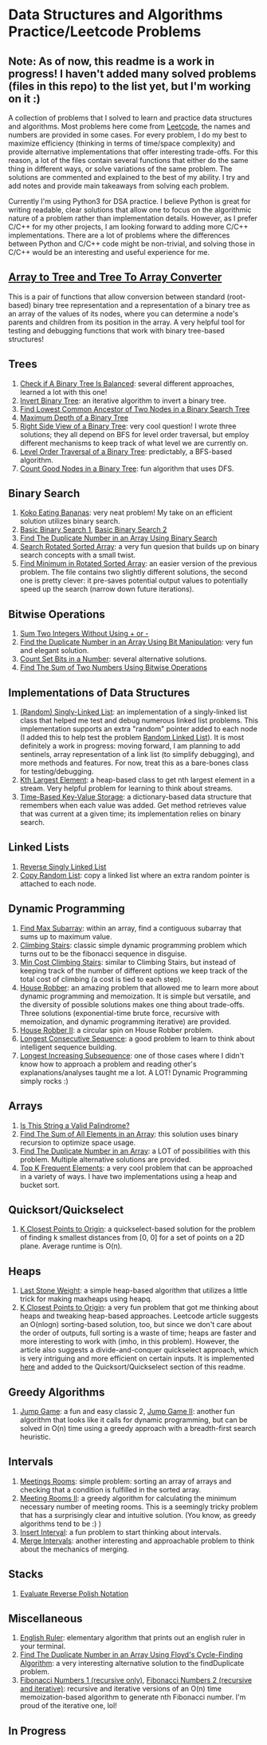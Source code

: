 # Data Structures and Algorithms Practice/Leetcode Problems

## Note: As of now, this readme is a work in progress! I haven't added many solved problems (files in this repo) to the list yet, but I'm working on it :)

A collection of problems that I solved to learn and practice data structures and algorithms. Most problems here come from [Leetcode](http://leetcode.com), the names and numbers are provided in some cases. For every problem, I do my best to maximize efficiency (thinking in terms of time/space complexity) and provide alternative implementations that offer interesting trade-offs. For this reason, a lot of the files contain several functions that either do the same thing in different ways, or solve variations of the same problem. The solutions are commented and explained to the best of my ability. I try and add notes and provide main takeaways from solving each problem.

Currently I'm using Python3 for DSA practice. I believe Python is great for writing readable, clear solutions that allow one to focus on the algorithmic nature of a problem rather than implementation details. However, as I prefer C/C++ for my other projects, I am looking forward to adding more C/C++ implementations. There are a lot of problems where the differences between Python and C/C++ code might be non-trivial, and solving those in C/C++ would be an interesting and useful experience for me.

## [Array to Tree and Tree To Array Converter](https://github.com/brasssmonkey/dsa/blob/main/arrayBasedTree.py)
This is a pair of functions that allow conversion between standard (root-based) binary tree representation and a representation of a binary tree as an array of the values of its nodes, where you can determine a node's parents and children from its position in the array. A very helpful tool for testing and debugging functions that work with binary tree-based structures!

## Trees
1. [Check if A Binary Tree Is Balanced](https://github.com/brasssmonkey/dsa/blob/main/BalancedBinTree.py): several different approaches, learned a lot with this one!
2. [Invert Binary Tree](https://github.com/brasssmonkey/dsa/blob/main/InvertBtree.py): an iterative algorithm to invert a binary tree.
3. [Find Lowest Common Ancestor of Two Nodes in a Binary Search Tree](https://github.com/brasssmonkey/dsa/blob/main/LowestCommonAncestor.py)
4. [Maximum Depth of a Binary Tree](https://github.com/brasssmonkey/dsa/blob/main/MaxDepth.py)
5. [Right Side View of a Binary Tree](https://github.com/brasssmonkey/dsa/blob/main/treeRightSideView.py): very cool question! I wrote three solutions; they all depend on BFS for level order traversal, but employ different mechanisms to keep track of what level we are currently on.
6. [Level Order Traversal of a Binary Tree](https://github.com/brasssmonkey/dsa/blob/main/levelOrderTraversal.py): predictably, a BFS-based algorithm.
7. [Count Good Nodes in a Binary Tree](https://github.com/brasssmonkey/dsa/blob/main/countGoodNodes.py): fun algorithm that uses DFS.

## Binary Search
1. [Koko Eating Bananas](https://github.com/brasssmonkey/dsa/blob/main/Koko.py): very neat problem! My take on an efficient solution utilizes binary search.
2. [Basic Binary Search 1](https://github.com/brasssmonkey/dsa/blob/main/binarySearchLC.py), [Basic Binary Search 2](https://github.com/brasssmonkey/dsa/blob/main/binarySearch.py)
3. [Find The Duplicate Number in an Array Using Binary Search](https://github.com/brasssmonkey/dsa/blob/main/findDupbinSearch.py)
4. [Search Rotated Sorted Array](https://github.com/brasssmonkey/dsa/blob/main/searchRotatedArray.py): a very fun quesion that builds up on binary search concepts with a small twist.
5. [Find Minimum in Rotated Sorted Array](https://github.com/brasssmonkey/dsa/blob/main/minInRotatedArray.py): an easier version of the previous problem. The file contains two slightly different solutions, the second one is pretty clever: it pre-saves potential output values to potentially speed up the search (narrow down future iterations).

## Bitwise Operations
1. [Sum Two Integers Without Using + or -](https://github.com/brasssmonkey/dsa/blob/main/binarySum.py)
2. [Find the Duplicate Number in an Array Using Bit Manipulation](https://github.com/brasssmonkey/dsa/blob/main/binaryfindDup.py): very fun and elegant solution.
3. [Count Set Bits in a Number](https://github.com/brasssmonkey/dsa/blob/main/countBits.py): several alternative solutions.
4. [Find The Sum of Two Numbers Using Bitwise Operations](https://github.com/brasssmonkey/dsa/blob/main/getSum.py)

## Implementations of Data Structures
1. [(Random) Singly-Linked List](https://github.com/brasssmonkey/dsa/blob/main/LL.py): an implementation of a singly-linked list class that helped me test and debug numerous linked list problems. This implementation supports an extra "random" pointer added to each node (I added this to help test the problem [Random Linked List]()). It is most definitely a work in progress: moving forward, I am planning to add sentinels, array representation of a link list (to simplify debugging), and more methods and features. For now, treat this as a bare-bones class for testing/debugging.
2. [Kth Largest Element](https://github.com/brasssmonkey/dsa/blob/main/KthLargestElement.py): a heap-based class to get nth largest element in a stream. Very helpful problem for learning to think about streams.
3. [Time-Based Key-Value Storage](https://github.com/brasssmonkey/dsa/blob/main/timeBasedKeyValueStore.py): a dictionary-based data structure that remembers when each value was added. Get method retrieves value that was current at a given time; its implementation relies on binary search.

## Linked Lists
1. [Reverse Singly Linked List](https://github.com/brasssmonkey/dsa/blob/main/LLreverse_train.py)
2. [Copy Random List](https://github.com/brasssmonkey/dsa/blob/main/copyRandomList.py): copy a linked list where an extra random pointer is attached to each node.

## Dynamic Programming
1. [Find Max Subarray](https://github.com/brasssmonkey/dsa/blob/main/MaxSub.py): within an array, find a contiguous subarray that sums up to maximum value.
2. [Climbing Stairs](https://github.com/brasssmonkey/dsa/blob/main/climbingStairs.py): classic simple dynamic programming problem which turns out to be the fibonacci sequence in disguise.
3. [Min Cost Climbing Stairs](https://github.com/brasssmonkey/dsa/blob/main/minCostClimbingStairs.py): similar to Climbing Stairs, but instead of keeping track of the number of different options we keep track of the total cost of climbing (a cost is tied to each step).
4. [House Robber](https://github.com/brasssmonkey/dsa/blob/main/houseRobber.py): an amazing problem that allowed me to learn more about dynamic programming and memoization. It is simple but versatile, and the diversity of possible solutions makes one thing about trade-offs. Three solutions (exponential-time brute force, recursive with memoization, and dynamic programming iterative) are provided.
5. [House Robber II](https://github.com/brasssmonkey/dsa/blob/main/houseRobberII.py): a circular spin on House Robber problem.
6. [Longest Consecutive Sequence](https://github.com/brasssmonkey/dsa/blob/main/longestConsecutiveSequence.py): a good problem to learn to think about intelligent sequence building.
7. [Longest Increasing Subsequence](https://github.com/brasssmonkey/dsa/blob/main/longestIncreasingSubsequence.py): one of those cases where I didn't know how to approach a problem and reading other's explanations/analyses taught me a lot. A LOT! Dynamic Programming simply rocks :)

## Arrays
1. [Is This String a Valid Palindrome?](https://github.com/brasssmonkey/dsa/blob/main/ValPal.py)
2. [Find The Sum of All Elements in an Array](https://github.com/brasssmonkey/dsa/blob/main/binaryListsum.py): this solution uses binary recursion to optimize space usage.
3. [Find The Duplicate Number in an Array](https://github.com/brasssmonkey/dsa/blob/main/findDup.py): a LOT of possibilities with this problem. Multiple alternative solutions are provided.
4. [Top K Frequent Elements](https://github.com/brasssmonkey/dsa/blob/main/topKFrequentElements.py): a very cool problem that can be approached in a variety of ways. I have two implementations using a heap and bucket sort.

## Quicksort/Quickselect
1. [K Closest Points to Origin](https://github.com/brasssmonkey/dsa/blob/main/kClosestDivandConq.py): a quickselect-based solution for the problem of finding k smallest distances from [0, 0] for a set of points on a 2D plane. Average runtime is O(n). 

## Heaps
1. [Last Stone Weight](https://github.com/brasssmonkey/dsa/blob/main/lastStoneWeight.py): a simple heap-based algorithm that utilizes a little trick for making maxheaps using heapq.
2. [K Closest Points to Origin](https://github.com/brasssmonkey/dsa/blob/main/kClosestPointstoOrigin.py): a very fun problem that got me thinking about heaps and tweaking heap-based approaches. Leetcode article suggests an O(nlogn) sorting-based solution, too, but since we don't care about the order of outputs, full sorting is a waste of time; heaps are faster and more interesting to work with (imho, in this problem). However, the article also suggests a divide-and-conquer quickselect approach, which is very intriguing and more efficient on certain inputs. It is implemented [here](https://github.com/brasssmonkey/dsa/blob/main/kClosestDivandConq.py) and added to the Quicksort/Quickselect section of this readme.

## Greedy Algorithms
1. [Jump Game](https://github.com/brasssmonkey/dsa/blob/main/jumpGame.py): a fun and easy classic
2, [Jump Game II](https://github.com/brasssmonkey/dsa/blob/main/jumpGameII.py): another fun algorithm that looks like it calls for dynamic programming, but can be solved in O(n) time using a greedy approach with a breadth-first search heuristic.

## Intervals
1. [Meetings Rooms](https://github.com/brasssmonkey/dsa/blob/main/meetingRooms.py): simple problem: sorting an array of arrays and checking that a condition is fulfilled in the sorted array.
2. [Meeting Rooms II](https://github.com/brasssmonkey/dsa/blob/main/meetingRoomsII.py): a greedy algorithm for calculating the minimum necessary number of meeting rooms. This is a seemingly tricky problem that has a surprisingly clear and intuitive solution. (You know, as greedy algorithms tend to be :) ) 
3. [Insert Interval](https://github.com/brasssmonkey/dsa/blob/main/insertInterval.py): a fun problem to start thinking about intervals.
4. [Merge Intervals](https://github.com/brasssmonkey/dsa/blob/main/mergeIntervals.py): another interesting and approachable problem to think about the mechanics of merging.

## Stacks
1. [Evaluate Reverse Polish Notation](https://github.com/brasssmonkey/dsa/blob/main/evaluateRPN.py)

## Miscellaneous
1. [English Ruler](https://github.com/brasssmonkey/dsa/blob/main/EnglishRuler.py): elementary algorithm that prints out an english ruler in your terminal.
2. [Find The Duplicate Number in an Array Using Floyd's Cycle-Finding Algorithm](https://github.com/brasssmonkey/dsa/blob/main/floydsFindDup.py): a very interesting alternative solution to the findDuplicate problem.
3. [Fibonacci Numbers 1 (recursive only)](https://github.com/brasssmonkey/dsa/blob/main/goodFib.py), [Fibonacci Numbers 2 (recursive and iterative)](https://github.com/brasssmonkey/dsa/blob/main/fibonacci.py): recursive and iterative versions of an O(n) time memoization-based algorithm to generate nth Fibonacci number. I'm proud of the iterative one, lol!

## In Progress
